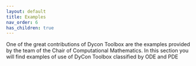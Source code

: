 ```yaml
---
layout: default
title: Examples
nav_order: 6
has_children: true
---
```

One of the great contributions of Dycon Toolbox are the examples provided by the team of the Chair of Computational Mathematics. In this section you will find examples of use of DyCon Toolbox classified by ODE and PDE